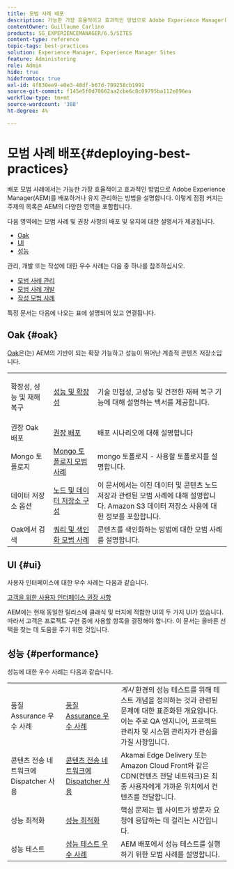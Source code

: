 ```yaml
---
title: 모범 사례 배포
description: 가능한 가장 효율적이고 효과적인 방법으로 Adobe Experience Manager(AEM)를 배포하고 유지 관리하는 방법을 알아봅니다.
contentOwner: Guillaume Carlino
products: SG_EXPERIENCEMANAGER/6.5/SITES
content-type: reference
topic-tags: best-practices
solution: Experience Manager, Experience Manager Sites
feature: Administering
role: Admin
hide: true
hidefromtoc: true
exl-id: 4f830ee9-e0e3-48df-b67d-709258cb1991
source-git-commit: f145e5f0d70662aa2cbe6c8c09795ba112e896ea
workflow-type: tm+mt
source-wordcount: '388'
ht-degree: 4%

---
```


# 모범 사례 배포{#deploying-best-practices}

배포 모범 사례에서는 가능한 가장 효율적이고 효과적인 방법으로 Adobe Experience Manager(AEM)를 배포하거나 유지 관리하는 방법을 설명합니다. 이렇게 점점 커지는 주제의 목록은 AEM의 다양한 영역을 포함합니다.

다음 영역에는 모범 사례 및 권장 사항의 배포 및 유지에 대한 설명서가 제공됩니다.

* [Oak](#oak)
* [UI](#ui)
* [성능](#performance)

관리, 개발 또는 작성에 대한 우수 사례는 다음 중 하나를 참조하십시오.

* [모범 사례 관리](/help/sites-administering/administer-best-practices.md)
* [모범 사례 개발](/help/sites-developing/best-practices.md)
* [작성 모범 사례](/help/sites-authoring/best-practices.md)

특정 문서는 다음에 나오는 표에 설명되어 있고 연결됩니다.

## Oak {#oak}

[Oak](/help/sites-deploying/platform.md)은(는) AEM의 기반이 되는 확장 가능하고 성능이 뛰어난 계층적 콘텐츠 저장소입니다.

<table>
 <tbody>
  <tr>
   <td><p>확장성, 성능 및 재해 복구</p> </td>
   <td><a href="/help/sites-deploying/performance.md">성능 및 확장성</a></td>
   <td>기술 민첩성, 고성능 및 건전한 재해 복구 기능에 대해 설명하는 백서를 제공합니다.</td>
  </tr>
  <tr>
   <td>권장 Oak 배포</td>
   <td><a href="/help/sites-deploying/recommended-deploys.md">권장 배포</a></td>
   <td>배포 시나리오에 대해 설명합니다</td>
  </tr>
  <tr>
   <td>Mongo 토폴로지</td>
   <td><a href="/help/sites-deploying/recommended-deploys.md">Mongo 토폴로지 모범 사례</a></td>
   <td>mongo 토폴로지 - 사용할 토폴로지를 설명합니다.</td>
  </tr>
  <tr>
   <td>데이터 저장소 옵션</td>
   <td><a href="/help/sites-deploying/data-store-config.md">노드 및 데이터 저장소 구성</a></td>
   <td>이 문서에서는 이진 데이터 및 콘텐츠 노드 저장과 관련된 모범 사례에 대해 설명합니다. Amazon S3 데이터 저장소 사용에 대한 정보를 포함합니다.</td>
  </tr>
  <tr>
   <td>Oak에서 검색</td>
   <td><a href="/help/sites-deploying/best-practices-for-queries-and-indexing.md">쿼리 및 색인화 모범 사례</a><br /> </td>
   <td>콘텐츠를 색인화하는 방법에 대한 모범 사례를 설명합니다.</td>
  </tr>
 </tbody>
</table>

## UI {#ui}

사용자 인터페이스에 대한 우수 사례는 다음과 같습니다.

[고객을 위한 사용자 인터페이스 권장 사항](/help/sites-deploying/ui-recommendations.md)

AEM에는 현재 동일한 릴리스에 클래식 및 터치에 적합한 UI의 두 가지 UI가 있습니다. 따라서 고객은 프로젝트 구현 중에 사용할 항목을 결정해야 합니다. 이 문서는 올바른 선택을 찾는 데 도움을 주기 위한 것입니다.

## 성능 {#performance}

성능에 대한 우수 사례는 다음과 같습니다.

<table>
 <tbody>
  <tr>
   <td>품질 Assurance 우수 사례</td>
   <td><a href="/help/sites-deploying/configuring-performance.md#best-practices-for-quality-assurance">품질 Assurance 우수 사례</a></td>
   <td><em>게시</em> 환경의 성능 테스트를 위해 테스트 개념을 정의하는 것과 관련된 문제에 대한 표준화된 개요입니다. 이는 주로 QA 엔지니어, 프로젝트 관리자 및 시스템 관리자가 관심을 가질 사항입니다.</td>
  </tr>
  <tr>
   <td>콘텐츠 전송 네트워크에 Dispatcher 사용</td>
   <td><a href="https://experienceleague.adobe.com/docs/experience-manager-dispatcher/using/dispatcher.html#using-dispatcher-with-a-cdn">콘텐츠 전송 네트워크에 Dispatcher 사용</a></td>
   <td>Akamai Edge Delivery 또는 Amazon Cloud Front와 같은 CDN(컨텐츠 전달 네트워크)은 최종 사용자에게 가까운 위치에서 컨텐츠를 전달합니다.</td>
  </tr>
  <tr>
   <td>성능 최적화</td>
   <td><a href="/help/sites-deploying/configuring-performance.md">성능 최적화</a></td>
   <td>핵심 문제는 웹 사이트가 방문자 요청에 응답하는 데 걸리는 시간입니다.</td>
  </tr>
  <tr>
   <td>성능 테스트</td>
   <td><a href="/help/sites-deploying/best-practices-for-performance-testing.md">성능 테스트 우수 사례</a></td>
   <td>AEM 배포에서 성능 테스트를 실행하기 위한 모범 사례를 설명합니다.<br /> </td>
  </tr>
 </tbody>
</table>
